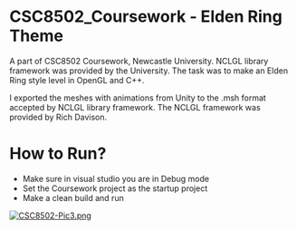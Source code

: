 # CSC8502_Coursework - Elden Ring Theme

A part of CSC8502 Coursework, Newcastle University. NCLGL library framework was provided by the University. The task was to make an Elden Ring style level in OpenGL and C++.

I exported the meshes with animations from Unity to the .msh format accepted by NCLGL library framework.
The NCLGL framework was provided by Rich Davison.

# How to Run?
- Make sure in visual studio you are in Debug mode
- Set the Coursework project as the startup project
- Make a clean build and run

[![CSC8502-Pic3.png](https://i.postimg.cc/90bPrJZH/CSC8502-Pic3.png)](https://postimg.cc/Zv9vQPww)
